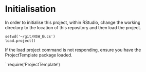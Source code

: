 **Initialisation**
===
In order to initialise this project, within RStudio, change the working directory to the location of this repository and then load the project.

  ``setwd('~/git/NSW_Eucs')``  
  ``load.project()``

If the load project command is not responding, ensure you have the
ProjectTemplate package loaded.

  ``require('ProjectTemplate')  




